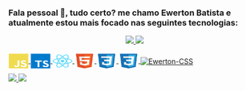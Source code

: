 ### Fala pessoal 👋, tudo certo? me chamo Ewerton Batista e atualmente estou mais focado nas seguintes tecnologias:
<div align="center">
  <a href="https://github.com/EwertonBatista">
  <img height="180em" src="https://github-readme-stats.vercel.app/api?username=EwertonBatista&show_icons=true&theme=dark&include_all_commits=true&count_private=true"/>
  <img height="180em" src="https://github-readme-stats.vercel.app/api/top-langs/?username=EwertonBatista&layout=compact&langs_count=7&theme=dark"/>
</div>
  <div style="display: inline_block"><br>
  <img align="center" alt="Ewerton-Js" height="30" width="40" src="https://raw.githubusercontent.com/devicons/devicon/master/icons/javascript/javascript-plain.svg">
  <img align="center" alt="Ewerton-Ts" height="30" width="40" src="https://raw.githubusercontent.com/devicons/devicon/master/icons/typescript/typescript-plain.svg">
  <img align="center" alt="Ewerton-React" height="30" width="40" src="https://raw.githubusercontent.com/devicons/devicon/master/icons/react/react-original.svg">
  <img align="center" alt="Ewerton-HTML" height="30" width="40" src="https://raw.githubusercontent.com/devicons/devicon/master/icons/html5/html5-original.svg">
  <img align="center" alt="Ewerton-CSS" height="30" width="40" src="https://raw.githubusercontent.com/devicons/devicon/master/icons/css3/css3-original.svg">
  <img align="center" alt="Ewerton-CSS" height="30" width="40" src="https://raw.githubusercontent.com/devicons/devicon/master/icons/css3/css3-original.svg">
  <img  align="center" alt="Ewerton-CSS" height="30" width="40"  src="https://cdn.jsdelivr.net/gh/devicons/devicon/icons/nextjs/nextjs-line.svg" />
</div>

  <div style="margin-top: 10px"> 
  <a href = "mailto:ewerton13batista@gmail.com">
    <img src="https://img.shields.io/badge/-Gmail-%23333?style=for-the-badge&logo=gmail&logoColor=white" target="_blank">
   </a>
  <a href="https://www.linkedin.com/in/ewerton-batista-9004631a0/" target="_blank">
    <img src="https://img.shields.io/badge/-LinkedIn-%230077B5?style=for-the-badge&logo=linkedin&logoColor=white" target="_blank">
    </a>  
</div>

